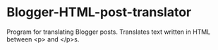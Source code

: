 # Blogger-HTML-post-translator
Program for translating Blogger posts. Translates text written in HTML between &lt;p> and &lt;/p>s.
